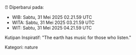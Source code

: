 ⏰ Diperbarui pada:
- WIB: Sabtu, 31 Mei 2025 02.21.59 UTC
- WITA: Sabtu, 31 Mei 2025 03.21.59 UTC
- WIT: Sabtu, 31 Mei 2025 04.21.59 UTC

Kutipan Inspiratif:
"The earth has music for those who listen."


Kategori: nature

